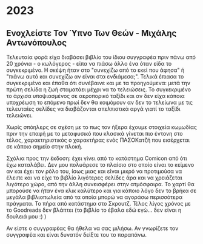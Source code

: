 # 2023

## Ενοχλείστε Τον Ύπνο Των Θεών - Μιχάλης Αντωνόπουλος

Τελευταία φορά είχα διαβάσει βιβλίο του ίδιου συγγραφέα πριν πάνω από 20 χρόνια - ο κωλόγερος - είπα να πιάσω άλλο ένα όταν είδα το συγκεκριμένο. Η σκέψη ήταν στο "συνεχίζω από το εκεί που άφησα" ή "πιάνω αυτό και συνεχίζω αν είναι στα ενδιάμεσα;". Τελικά έπιασα το συγκεκριμένο και έπαθα ότι συνέβαινε και με τα προηγούμενα: μετά την πρώτη σελίδα η ζωή σταματάει μέχρι να το τελειώσεις. Το συγκεκριμένο το άρχισα υποψιασμένος σε αεροπορικό ταξίδι και αν δεν είχα κάποια υποχρέωση το επόμενο πρωί δεν θα κοιμόμουν αν δεν το τελείωνα με τις τελευταίες σελίδες να διαβάζονται απελπιστικά αργά γιατί το ταξίδι τελειώνει.

Χωρίς σπόηλερς σε σχέση με το πως τον ήξερα έχουμε στοιχεία κωμωδίας πριν την επαφή με το μεταφυσικό που κλασικά γίνεται πιο έντονη στο τέλος, χαρακτηριστικός ο χαρακτήρας ενός ΠΑΣΟΚατζή που εισέρχεται σε κάποιο σημείο στην πλοκή.

Σχόλια προς την έκδοση: έχει γίνει από το κατάστημα Comicon από ότι έχω καταλάβει. Δεν μου πολυάρεσε το πλαίσιο στο οποίο είναι το κείμενο αν και έχει τον ρόλο του, ίσως μιας και είναι μικρό να προτιμούσα να έλειπε και να είχε το βιβλίο λιγότερες σελίδες άρα και να χρειάζεται λιγότερο χώρο, από την άλλη συνεισφέρει στην ατμόσφαιρα. Το χαρτί θα μπορούσε να ήταν ένα κλικ καλύτερο και για κάποιο λόγο δεν το βρήκα σε μεγάλα βιβλιοπωλεία από τα οποία μπορώ να αγοράσω περισσότερα πράγματα. Το πήρα από κατάστημα στο Σκρουτζ. Τέλος λίγος χρόνος με το Goodreads δεν βλάπτει (το βιβλίο το έβαλα εδώ εγώ... δεν είναι η δουλειά μου :) )

Αν είστε ο συγγραφέας θα ήθελα να σας μιλήσω. Αν γνωρίζετε τον συγγραφέα και είναι δυνατόν δείξτε του το παραπάνω.

